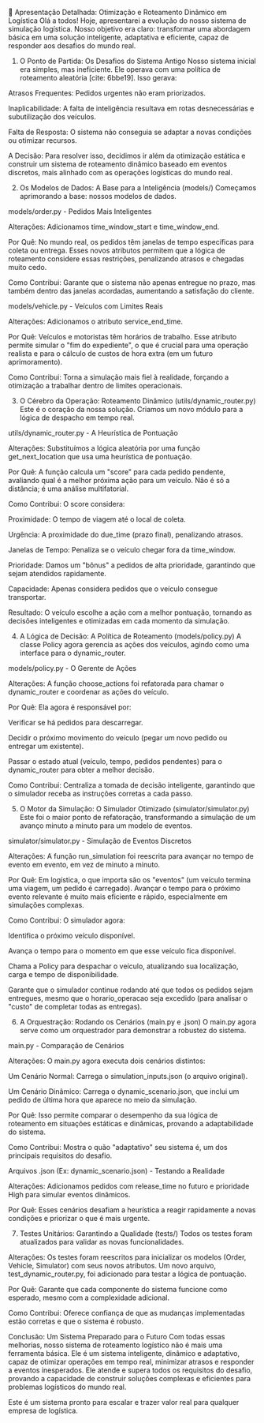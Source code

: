 🚀 Apresentação Detalhada: Otimização e Roteamento Dinâmico em Logística
Olá a todos! Hoje, apresentarei a evolução do nosso sistema de simulação logística. Nosso objetivo era claro: transformar uma abordagem básica em uma solução inteligente, adaptativa e eficiente, capaz de responder aos desafios do mundo real.

1. O Ponto de Partida: Os Desafios do Sistema Antigo
Nosso sistema inicial era simples, mas ineficiente. Ele operava com uma política de roteamento aleatória [cite: 6bbe19]. Isso gerava:

Atrasos Frequentes: Pedidos urgentes não eram priorizados.

Inaplicabilidade: A falta de inteligência resultava em rotas desnecessárias e subutilização dos veículos.

Falta de Resposta: O sistema não conseguia se adaptar a novas condições ou otimizar recursos.

A Decisão: Para resolver isso, decidimos ir além da otimização estática e construir um sistema de roteamento dinâmico baseado em eventos discretos, mais alinhado com as operações logísticas do mundo real.

2. Os Modelos de Dados: A Base para a Inteligência (models/)
Começamos aprimorando a base: nossos modelos de dados.

models/order.py - Pedidos Mais Inteligentes

Alterações: Adicionamos time_window_start e time_window_end.

Por Quê: No mundo real, os pedidos têm janelas de tempo específicas para coleta ou entrega. Esses novos atributos permitem que a lógica de roteamento considere essas restrições, penalizando atrasos e chegadas muito cedo.

Como Contribui: Garante que o sistema não apenas entregue no prazo, mas também dentro das janelas acordadas, aumentando a satisfação do cliente.

models/vehicle.py - Veículos com Limites Reais

Alterações: Adicionamos o atributo service_end_time.

Por Quê: Veículos e motoristas têm horários de trabalho. Esse atributo permite simular o "fim do expediente", o que é crucial para uma operação realista e para o cálculo de custos de hora extra (em um futuro aprimoramento).

Como Contribui: Torna a simulação mais fiel à realidade, forçando a otimização a trabalhar dentro de limites operacionais.

3. O Cérebro da Operação: Roteamento Dinâmico (utils/dynamic_router.py)
Este é o coração da nossa solução. Criamos um novo módulo para a lógica de despacho em tempo real.

utils/dynamic_router.py - A Heurística de Pontuação

Alterações: Substituímos a lógica aleatória por uma função get_next_location que usa uma heurística de pontuação.

Por Quê: A função calcula um "score" para cada pedido pendente, avaliando qual é a melhor próxima ação para um veículo. Não é só a distância; é uma análise multifatorial.

Como Contribui: O score considera:

Proximidade: O tempo de viagem até o local de coleta.

Urgência: A proximidade do due_time (prazo final), penalizando atrasos.

Janelas de Tempo: Penaliza se o veículo chegar fora da time_window.

Prioridade: Damos um "bônus" a pedidos de alta prioridade, garantindo que sejam atendidos rapidamente.

Capacidade: Apenas considera pedidos que o veículo consegue transportar.

Resultado: O veículo escolhe a ação com a melhor pontuação, tornando as decisões inteligentes e otimizadas em cada momento da simulação.

4. A Lógica de Decisão: A Política de Roteamento (models/policy.py)
A classe Policy agora gerencia as ações dos veículos, agindo como uma interface para o dynamic_router.

models/policy.py - O Gerente de Ações

Alterações: A função choose_actions foi refatorada para chamar o dynamic_router e coordenar as ações do veículo.

Por Quê: Ela agora é responsável por:

Verificar se há pedidos para descarregar.

Decidir o próximo movimento do veículo (pegar um novo pedido ou entregar um existente).

Passar o estado atual (veículo, tempo, pedidos pendentes) para o dynamic_router para obter a melhor decisão.

Como Contribui: Centraliza a tomada de decisão inteligente, garantindo que o simulador receba as instruções corretas a cada passo.

5. O Motor da Simulação: O Simulador Otimizado (simulator/simulator.py)
Este foi o maior ponto de refatoração, transformando a simulação de um avanço minuto a minuto para um modelo de eventos.

simulator/simulator.py - Simulação de Eventos Discretos

Alterações: A função run_simulation foi reescrita para avançar no tempo de evento em evento, em vez de minuto a minuto.

Por Quê: Em logística, o que importa são os "eventos" (um veículo termina uma viagem, um pedido é carregado). Avançar o tempo para o próximo evento relevante é muito mais eficiente e rápido, especialmente em simulações complexas.

Como Contribui: O simulador agora:

Identifica o próximo veículo disponível.

Avança o tempo para o momento em que esse veículo fica disponível.

Chama a Policy para despachar o veículo, atualizando sua localização, carga e tempo de disponibilidade.

Garante que o simulador continue rodando até que todos os pedidos sejam entregues, mesmo que o horario_operacao seja excedido (para analisar o "custo" de completar todas as entregas).

6. A Orquestração: Rodando os Cenários (main.py e .json)
O main.py agora serve como um orquestrador para demonstrar a robustez do sistema.

main.py - Comparação de Cenários

Alterações: O main.py agora executa dois cenários distintos:

Um Cenário Normal: Carrega o simulation_inputs.json (o arquivo original).

Um Cenário Dinâmico: Carrega o dynamic_scenario.json, que inclui um pedido de última hora que aparece no meio da simulação.

Por Quê: Isso permite comparar o desempenho da sua lógica de roteamento em situações estáticas e dinâmicas, provando a adaptabilidade do sistema.

Como Contribui: Mostra o quão "adaptativo" seu sistema é, um dos principais requisitos do desafio.

Arquivos .json (Ex: dynamic_scenario.json) - Testando a Realidade

Alterações: Adicionamos pedidos com release_time no futuro e prioridade High para simular eventos dinâmicos.

Por Quê: Esses cenários desafiam a heurística a reagir rapidamente a novas condições e priorizar o que é mais urgente.

7. Testes Unitários: Garantindo a Qualidade (tests/)
Todos os testes foram atualizados para validar as novas funcionalidades.

Alterações: Os testes foram reescritos para inicializar os modelos (Order, Vehicle, Simulator) com seus novos atributos. Um novo arquivo, test_dynamic_router.py, foi adicionado para testar a lógica de pontuação.

Por Quê: Garante que cada componente do sistema funcione como esperado, mesmo com a complexidade adicional.

Como Contribui: Oferece confiança de que as mudanças implementadas estão corretas e que o sistema é robusto.

Conclusão: Um Sistema Preparado para o Futuro
Com todas essas melhorias, nosso sistema de roteamento logístico não é mais uma ferramenta básica. Ele é um sistema inteligente, dinâmico e adaptativo, capaz de otimizar operações em tempo real, minimizar atrasos e responder a eventos inesperados. Ele atende e supera todos os requisitos do desafio, provando a capacidade de construir soluções complexas e eficientes para problemas logísticos do mundo real.

Este é um sistema pronto para escalar e trazer valor real para qualquer empresa de logística.